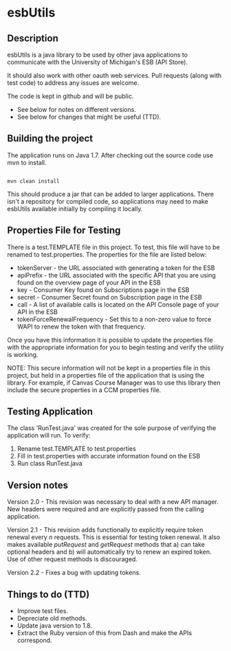 # esbUtils

## Description

esbUtils is a java library to be used by other java applications to communicate 
with the University of Michigan's ESB (API Store). 

It should also work with
other oauth web services.  Pull requests (along with test code) to address 
any issues are welcome.

The code is kept in github and will be public.

* See below for notes on different versions.
* See below for changes that might be useful (TTD).

## Building the project

The application runs on Java 1.7. After checking out the source code use mvn 
to install.

<code>
mvn clean install
</code>

This should produce a jar that can be added to larger applications.  There isn't
a repository for compiled code, so applications may need to make esbUtils 
available initially by compiling it locally.

## Properties File for Testing

There is a test.TEMPLATE file in this project. To test, this file will have to 
be renamed to test.properties. The properties for the file are listed below:

* tokenServer - the URL associated with generating a token for the ESB
* apiPrefix - the URL associated with the specific API that you are using found 
on the overview page of your API in the ESB
* key - Consumer Key found on Subscriptions page in the ESB
* secret - Consumer Secret found on Subscription page in the ESB
* call - A list of available calls is located on the API Console page of 
your API in the ESB
* tokenForceRenewalFrequency - Set this to a non-zero value to force WAPI
to renew the token with that frequency.

Once you have this information it is possible to update the properties file 
with the appropriate information for you to begin testing and verify the 
utility is working.

NOTE: This secure information will not be kept in a properties file in this 
project, but held in a properties file of the application that is using the 
library. For example, if Canvas Course Manager was to use this library then 
include the secure properties in a CCM properties file.

## Testing Application

The class 'RunTest.java' was created for the sole purpose of verifying the 
application will run. To verify:

1. Rename test.TEMPLATE to test.properties
2. Fill in test.properties with accurate information found on the ESB
3. Run class RunTest.java

## Version notes

Version 2.0 - This revision was necessary to deal with a new API manager.  New
headers were required and are explicitly passed from the calling application.

Version 2.1 - This revision adds functionally to explicitly require token 
renewal every *n* requests.  This is essential for testing token renewal.  It 
also makes available *putRequest* and *getRequest* methods that a) can take
optional headers and b) will automatically try to renew an expired token.  
Use of other request methods is discouraged.

Version 2.2 - Fixes a bug with updating tokens.

## Things to do (TTD)
* Improve test files.
* Depreciate old methods.
* Update java version to 1.8.
* Extract the Ruby version of this from Dash and make the APIs correspond.

